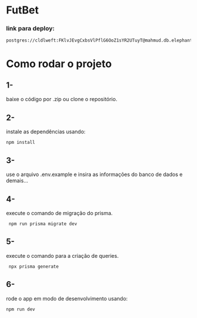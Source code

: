 # FutBet

### link para deploy: 
    postgres://cldlweft:FKlvJEvgCxbsVlPflG6OoZ1sYR2UTuyT@mahmud.db.elephantsql.com/cldlweft

# Como rodar o projeto

## 1-
 baixe o código por .zip ou clone o repositório.

## 2-
 instale as dependências usando:

    npm install

## 3-
 use o arquivo .env.example e insira as informações do banco de dados e demais...

## 4-
 execute o comando de migração do prisma.

     npm run prisma migrate dev
## 5- 
 execute o comando para a criação de queries.

     npx prisma generate
## 6-
 rode o app em modo de desenvolvimento usando:

    npm run dev
